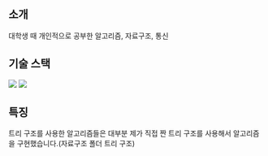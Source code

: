## 소개
대학생 때 개인적으로 공부한 알고리즘, 자료구조, 통신

## 기술 스택
<div>
 <img src="https://img.shields.io/badge/python-3776AB?style=for-the-badge&logo=python&logoColor=white"> 
 <img src="https://img.shields.io/badge/java-007396?style=for-the-badge&logo=java&logoColor=white">
</div>

## 특징
트리 구조를 사용한 알고리즘들은 대부분 제가 직접 짠 트리 구조를 사용해서 알고리즘을 구현했습니다.(자료구조 폴더 트리 구조)


